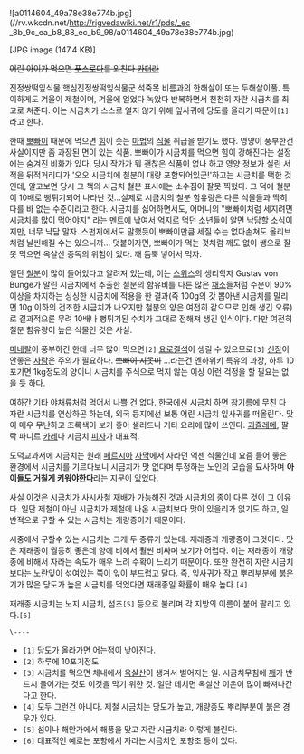![a0114604_49a78e38e774b.jpg](//rv.wkcdn.net/http://rigvedawiki.net/r1/pds/_ec
_8b_9c_ea_b8_88_ec_b9_98/a0114604_49a78e38e774b.jpg)

[JPG image (147.4 KB)]

<del>어린 아이가 먹으면 [푸스로다](%ED%91%B8%EC%8A%A4%EB%A1%9C%EB%8B%A4.md)를 외친다
[카더라](%EC%B9%B4%EB%8D%94%EB%9D%BC.md)</del>

진정쌍떡잎식물 핵심진정쌍떡잎식물군 석죽목 비름과의 한해살이 또는 두해살이풀. 특이하게도 겨울이 제철이며, 겨울에 얼었다 녹았다 반복하면서
천천히 자란 시금치를 최고로 쳐준다. 이는 시금치가 스스로 얼지 않기 위해 잎사귀에 당도를 올리기 때문이`[1]`라고 한다.

한때 [뽀빠이](%EB%BD%80%EB%B9%A0%EC%9D%B4.md) 때문에 먹으면 [힘](%ED%9E%98.md)이 솟는
[마법](%EB%A7%88%EB%B2%95.md)의 [식물](%EC%8B%9D%EB%AC%BC.md) 취급을 받기도 했다. 영양이
풍부한건 사실이지만 좀 과장된 면이 있는 식품. 뽀빠이가 시금치를 먹으면 힘이 강해진다는 설정에는 숨겨진 비화가 있다. 당시 작가가 뭐
괜찮은 식품이 없나 하고 영양 정보가 실린 서적을 뒤적거리다가 '오오 시금치에 철분이 대량 포함되어있군!'하고는 시금치를 택한 것인데,
알고보면 당시 그 책의 시금치 철분 표시에는 소수점이 잘못 찍혔다. 그 덕에 철분이 10배로 뻥튀기되어 나타난 것...실제로 시금치의 철분
함유량은 다른 식물들과 딱히 다를 바 없는 수준이라고 한다. 시금치를 싫어하면서도, 어머니의 "뽀빠이처럼 세지려면 시금치를 많이 먹어야지"
라는 멘트에 낚여서 억지로 먹던 소년들이 알면 낙담할 소식이지만, 너무 낙담 말자. 스펀지에서도 말했듯이 뽀빠이만큼 세질 수는 없다손쳐도
올리브처럼 날씬해질 수는 있으니까... 덧붙이자면, 뽀빠이가 먹는 것처럼 깨도 없이 쌩으로 잘못 먹으면 옥살산 중독의 위험이 있다. 깨 듬뿍
넣어서 먹자.

일단 [철분](%EC%B2%A0.md)이 많이 들어있다고 알려져 있는데, 이는
[스위스](%EC%8A%A4%EC%9C%84%EC%8A%A4.md)의 생리학자 Gustav von Bunge가 말린 시금치에서 추출한
철분의 함유비를 다른 많은 [채소](%EC%B1%84%EC%86%8C.md)들처럼 수분이 90% 이상을 차지하는 싱싱한 시금치에 적용을
한 결과(즉 100g의 갓 뽑아낸 시금치를 말리면 10g 이하의 건조한 시금치가 나오지만 철분의 양은 여전히 같으므로 인해 생긴 오류)로
결과적으론 무려 10배나 뻥튀기된 수치가 그대로 전해져 생긴 인식이다. 다만 여전히 철분 함유량이 높은 식물인 것은 사실.

[미네랄](%EB%AF%B8%EB%84%A4%EB%9E%84.md)이 풍부하긴 한데 너무 많이 먹으면`[2]`
[요로결석](%EC%9A%94%EB%A1%9C%EA%B2%B0%EC%84%9D.md)이 생길 수 있으므로`[3]`
[신장](%EC%8B%A0%EC%9E%A5.md)이 안좋은 [사람](%EC%82%AC%EB%9E%8C.md)은 주의가 필요하다.
<del>뽀빠이 지못미</del> ...라는건 엔하위키 특유의 과장, 하루 10포기면 1kg정도의 양이니 시금치를 주식으로 먹지 않는 이상
이런 걱정을 할 필요는 없을 듯 하다.

여하간 기타 야채류처럼 먹어서 나쁠 건 없다. 한국에선 시금치 하면 참기름에 무친 다 자란 시금치를 연상하곤 하는데, 외국 등지에선 보통
어린 시금치 잎사귀를 떠올린다. 맛이 매우 무난하고 초록색이 보기 좋아 샐러드나 기타 요리에 많이 쓰인다.
[괴즐레메](%EA%B4%B4%EC%A6%90%EB%A0%88%EB%A9%94.md), 팔락 파니르
[카레](%EC%B9%B4%EB%A0%88.md)나 시금치 [피자](%ED%94%BC%EC%9E%90.md)가 대표적.

도덕교과서에 시금치는 원래 [페르시아](%ED%8E%98%EB%A5%B4%EC%8B%9C%EC%95%84.md)
[사막](%EC%82%AC%EB%A7%89.md)에서 자라던 억센 식물인데 요즘 들어 좋은 환경에서 시금치를 기르다보니 시금치가 맛
없다며 투정하는 노인의 모습을 묘사하며 **아이들도 거칠게 키워야한다**라는 지문이 있었다.

사실 이것은 시금치가 사시사철 재배가 가능해진 것과 시금치의 종이 다른 것이 그 이유다. 일단 제철이 아닌 시금치가 제철에 나온 시금치보다
맛이 있을리가 없기도 하고, 일반적으로 구할 수 있는 시금치는 개량종이기 때문이다.

시중에서 구할수 있는 시금치는 크게 두 종류가 있는데. 재래종과 개량종이 그것이다. 맛은 재래종이 월등히 좋은데 양에 비해서 훨씬 비싸며
보기가 어렵다. 이는 재래종이 개량종에 비해서 자라는 속도가 매우 느려 수확이 느리기 때문이다. 또한 완전히 자란 시금치 보다는 노란잎이
섞여있는 쪽이 잎이 부드럽고 달다. 즉, 잎사귀가 작고 뿌리부분에 붉은기가 많은 당도가 높은 시금치를 먹었다면 재래종일 확률이 매우
높다.`[4]`

재래종 시금치는 노지 시금치, 섬초`[5]` 등으로 불리며 각 지방의 이름이 붙어 팔리고 있다.`[6]`

`\----`

  * `[1]` 당도가 올라가면 어는점이 낮아진다.
  * `[2]` 하루에 10포기정도
  * `[3]` 시금치를 먹으면 체내에서 [옥살산](%EC%98%A5%EC%82%B4%EC%82%B0.md)이 생겨서 벌어지는 일. 시금치무침에 [깨](%EA%B9%A8.md)가 반드시 들어가는 것도 이것을 막기 위한 것. 일단 데치면 옥살산 이온이 많이 빠져나간다고 한다.
  * `[4]` 모두 그런건 아니다. 제철 시금치는 당도가 높고, 개량종도 뿌리부분이 붉은 경우가 있다.
  * `[5]` 섬이나 해안가에서 해풍을 맞고 자란 시금치라 이렇게 불린다.
  * `[6]` 대표적인 예로는 포항에서 자라는 시금치인 포항초 등이 있다.

